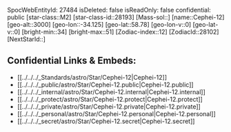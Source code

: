 ﻿---
location: [58.78,34.125,3000]
type: Star
tags:
- astro/Star

---
SpocWebEntityId: 27484
isDeleted: false
isReadOnly: false
confidential: public
[star-class::M2]
[star-class-id::28193]
[Mass-sol::]
[name::Cephei-12]
[geo-alt::3000]
[geo-lon::-34.125]
[geo-lat::58.78]
[geo-lon-v::0]
[geo-lat-v::0]
[bright-min::34]
[bright-max::51]
[Zodiac-index::12]
[ZodiacId::28102]
[NextStarId::]



## Confidential Links & Embeds: 
- [[../../../_Standards/astro/Star/Cephei-12|Cephei-12]] 
- [[../../../_public/astro/Star/Cephei-12.public|Cephei-12.public]] 
- [[../../../_internal/astro/Star/Cephei-12.internal|Cephei-12.internal]] 
- [[../../../_protect/astro/Star/Cephei-12.protect|Cephei-12.protect]] 
- [[../../../_private/astro/Star/Cephei-12.private|Cephei-12.private]] 
- [[../../../_personal/astro/Star/Cephei-12.personal|Cephei-12.personal]] 
- [[../../../_secret/astro/Star/Cephei-12.secret|Cephei-12.secret]]

